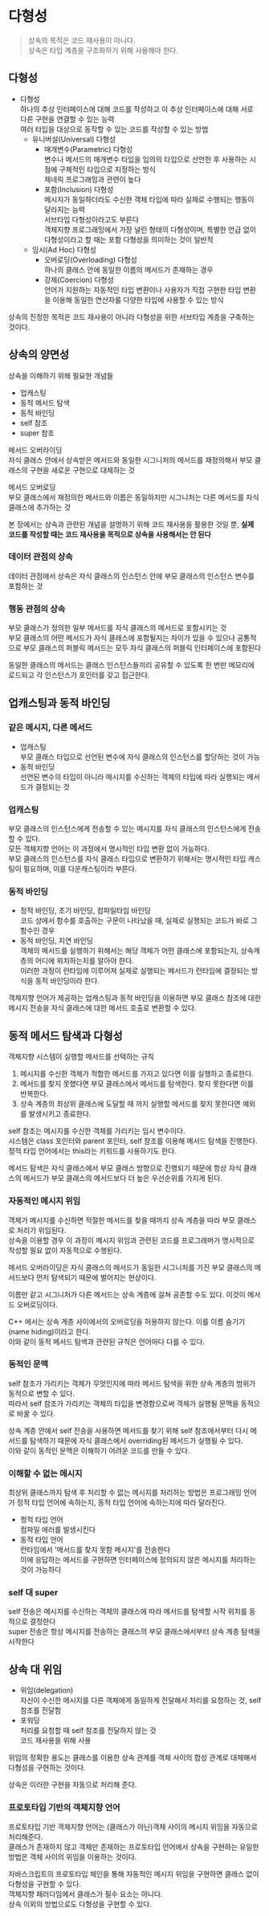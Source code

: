 # 다형성
> 상속의 목적은 코드 재사용이 아니다.  
> 상속은 타입 계층을 구조화하기 위해 사용해야 한다.  

## 다형성
- 다형성  
  하나의 추상 인터페이스에 대해 코드를 작성하고 이 추상 인터페이스에 대해 서로 다른 구현을 연결할 수 있는 능력  
  여러 타입을 대상으로 동작할 수 있는 코드를 작성할 수 있는 방법
  - 유니버설(Universal) 다형성
    - 매개변수(Parametric) 다형성  
      변수나 메서드의 매개변수 타입을 임의의 타입으로 선언한 후 사용하는 시점에 구체적인 타입으로 지정하는 방식  
      제네릭 프로그래밍과 관련이 높다
    - 포함(Inclusion) 다형성  
      메시지가 동일하더라도 수신한 객체 타입에 따라 실제로 수행되는 행동이 달라지는 능력  
      서브타입 다형성이라고도 부른다  
      객체지향 프로그래밍에서 가장 널린 형태의 다형성이며, 특별한 언급 없이 다형성이라고 할 때는 포함 다형성을 의미하는 것이 일반적
  - 임시(Ad Hoc) 다형성
    - 오버로딩(Overloading) 다형성  
      하나의 클래스 안에 동일한 이름의 메서드가 존재하는 경우
    - 강제(Coercion) 다형성  
      언어가 지원하는 자동적인 타입 변환이나 사용자가 직접 구현한 타입 변환을 이용해 동일한 연산자를 다양한 타입에 사용할 수 있는 방식
   
상속의 진정한 목적은 코드 재사용이 아니라 다형성을 위한 서브타입 계층을 구축하는 것이다.

## 상속의 양면성
상속을 이해하기 위해 필요한 개념들
- 업캐스팅
- 동적 메서드 탐색
- 동적 바인딩
- self 참조
- super 참조
   
메서드 오버라이딩  
자식 클래스 안에서 상속받은 메서드와 동일한 시그니처의 메서드를 재정의해서 부모 클래스의 구현을 새로운 구현으로 대체하는 것   
   
메서드 오버로딩  
부모 클래스에서 재정의한 메서드와 이름은 동일하지만 시그니처는 다른 메서드를 자식 클래스에 추가하는 것  
   
본 장에서는 상속과 관련된 개념을 설명하기 위해 코드 재사용을 활용한 것일 뿐, **실제 코드를 작성할 때는 코드 재사용을 목적으로 상속을 사용해서는 안 된다**

### 데이터 관점의 상속
데이터 관점에서 상속은 자식 클래스의 인스턴스 안에 부모 클래스의 인스턴스 변수를 포함하는 것

### 행동 관점의 상속
부모 클래스가 정의한 일부 메서드를 자식 클래스의 메서드로 포함시키는 것  
부모 클래스의 어떤 메서드가 자식 클래스에 포함될지는 차이가 있을 수 있으나 공통적으로 부모 클래스의 퍼블릭 메서드는 모두 자식 클래스의 퍼블릭 인터페이스에 포함된다  
   
동일한 클래스의 메서드는 클래스 인스턴스들끼리 공유할 수 있도록 한 번만 메모리에 로드되고 각 인스턴스가 포인터를 갖고 접근한다.

## 업캐스팅과 동적 바인딩
### 같은 메시지, 다른 메서드
- 업캐스팅  
  부모 클래스 타입으로 선언된 변수에 자식 클래스의 인스턴스를 할당하는 것이 가능
- 동적 바인딩  
  선언된 변수의 타입이 아니라 메시지를 수신하는 객체의 타입에 따라 실행되는 메서드가 결정되는 것

### 업캐스팅
부모 클래스의 인스턴스에게 전송할 수 있는 메시지를 자식 클래스의 인스턴스에게 전송할 수 있다.  
모든 객체지향 언어는 이 과정에서 명시적인 타입 변환 없이 가능하다.  
부모 클래스의 인스턴스를 자식 클래스 타입으로 변환하기 위해서는 명시적인 타입 캐스팅이 필요하며, 이를 다운캐스팅이라 부른다.  

### 동적 바인딩
- 정적 바인딩, 초기 바인딩, 컴파일타임 바인딩  
  코드 상에서 함수를 호출하는 구문이 나타났을 때, 실제로 실행되는 코드가 바로 그 함수인 경우
- 동적 바인딩, 지연 바인딩  
  객체의 메서드를 실행하기 위해서는 해당 객체가 어떤 클래스에 포함되는지, 상속계층의 어디에 위치하는지를 알아야 한다.  
  이러한 과정이 런타임에 이루어져 실제로 실행되는 메서드가 런타임에 결정되는 방식을 동적 바인딩이라 한다.  
   
객체지향 언어가 제공하는 업캐스팅과 동적 바인딩을 이용하면 부모 클래스 참조에 대한 메시지 전송을 자식 클래스에 대한 메서드 호출로 변환할 수 있다.

## 동적 메서드 탐색과 다형성
객체지향 시스템이 실행할 메서드를 선택하는 규칙
1. 메시지를 수신한 객체가 적합한 메서드를 가지고 있다면 이를 실행하고 종료한다.
2. 메서드를 찾지 못했다면 부모 클래스에서 메서드를 탐색한다. 찾지 못한다면 이를 반복한다.
3. 상속 계층의 최상위 클래스에 도달할 때 까지 실행할 메서드를 찾지 못한다면 예외를 발생시키고 종료한다.
   
self 참조는 메시지를 수신한 객체를 가리키는 임시 변수이다.  
시스템은 class 포인터와 parent 포인터, self 참조를 이용해 메서드 탐색을 진행한다.  
정적 타입 언어에서는 this라는 키워드를 사용하기도 한다.
   
메서드 탐색은 자식 클래스에서 부모 클래스 방향으로 진행되기 때문에 항상 자식 클래스의 메서드가 부모 클래스의 메서드보다 더 높은 우선순위를 가지게 된다.  
   
### 자동적인 메시지 위임
객체가 메시지를 수신하면 적절한 메서드를 찾을 때까지 상속 계층을 따라 부모 클래스로 처리가 위임된다.  
상속을 이용할 경우 이 과정이 메시지 위임과 관련된 코드를 프로그래머가 명시적으로 작성할 필요 없이 자동적으로 수행된다.
   
메서드 오버라이딩은 자식 클래스의 메서드가 동일한 시그니처를 가진 부모 클래스의 메서드보다 먼저 탐색되기 때문에 벌어지는 현상이다.  
   
이름만 같고 시그니처가 다른 메서드는 상속 계층에 걸쳐 공존할 수도 있다. 이것이 메서드 오버로딩이다.  
   
C++ 에서는 상속 계층 사이에서의 오버로딩을 허용하지 않는다. 이를 이름 숨기기(name hiding)이라고 한다.  
이와 같이 동적 메서드 탐색과 관련된 규칙은 언어마다 다를 수 있다.

### 동적인 문맥
self 참조가 가리키는 객체가 무엇인지에 따라 메서드 탐색을 위한 상속 계층의 범위가 동적으로 변할 수 있다.  
따라서 self 참조가 가리키는 객체의 타입을 변경함으로써 객체가 실행될 문맥을 동적으로 바꿀 수 있다.  
   
상속 계층 안에서 self 전송을 사용하면 메서드를 찾기 위해 self 참조에서부터 다시 메서드를 탐색하기 때문에 자식 클래스에서 overriding된 메서드가 실행될 수 있다.  
이와 같이 동적인 문맥은 이해하기 어려운 코드를 만들 수 있다.

### 이해할 수 없는 메시지
최상위 클래스까지 탐색 후 처리할 수 없는 메시지를 처리하는 방법은 프로그래밍 언어가 정적 타입 언어에 속하는지, 동적 타입 언어에 속하는지에 따라 달라진다.  
- 정적 타입 언어  
  컴파일 에러를 발생시킨다
- 동적 타입 언어  
  런타임에서 '메서드를 찾지 못함 메시지'를 전송한다  
  이에 응답하는 메서드를 구현하면 인터페이스에 정의되지 않은 메시지를 처리하는 것이 가능하다

### self 대 super
self 전송은 메시지를 수신하는 객체의 클래스에 따라 메서드를 탐색할 시작 위치를 동적으로 결정한다  
super 전송은 항상 메시지를 전송하는 클래스의 부모 클래스에서부터 상속 계층 탐색을 시작한다

## 상속 대 위임
- 위임(delegation)  
  자신이 수신한 메시지를 다른 객체에게 동일하게 전달해서 처리를 요청하는 것, self 참조를 전달함
- 포워딩  
  처리를 요청할 때 self 참조를 전달하지 않는 것  
  코드 재사용을 위해 사용
   
위임의 정확한 용도는 클래스를 이용한 상속 관계를 객체 사이의 합성 관계로 대체해서 다형성을 구현하는 것이다.  
   
상속은 이러한 구현을 자동으로 처리해 준다.

### 프로토타입 기반의 객체지향 언어
프로토타입 기반 객체지향 언어는 (클래스가 아닌)객체 사이의 메시지 위임을 자동으로 처리해준다.  
클래스가 존재하지 않고 객체만 존재하는 프로토타입 언어에서 상속을 구현하는 유일한 방법은 객체 사이의 위임을 이용하는 것이다.  
   
자바스크립트의 프로토타입 체인을 통해 자동적인 메시지 위임을 구현하면 클래스 없이 다형성을 구현할 수 있다.  
객체지향 패러다임에서 클래스가 필수 요소는 아니다.  
상속 이외의 방법으로도 다형성을 구현할 수 있다.
